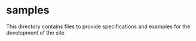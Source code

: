 # samples

This directory contains files to provide specifications and examples for the development of the site
